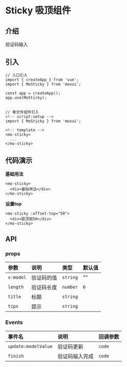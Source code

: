 # Sticky 吸顶组件

## 介绍
验证码输入

## 引入
```
// 入口引入
import { createApp } from 'vue';
import { MoSticky } from 'moxui';

const app = createApp();
app.use(MoSticky);


// 单文件组件引入
<!-- script:setup -->
import { MoSticky } from 'moxui';

<!-- template -->
<mo-sticky>
  ...
</mo-sticky>
```

## 代码演示
**基础用法**
```
<mo-sticky>
  <div>基础用法</div>
</mo-sticky>
```
**设置top**
```
<mo-sticky :offset-top="50">
  <div>距顶部50</div>
</mo-sticky>
```
## API

### props
| 参数 | 说明	| 类型 | 默认值 |
| :--- | :--- | :--- | :--- |
| ```v-model``` | 验证码的值 | ```string``` | "" |
| ```length``` | 验证码长度 | ```number``` | ```6``` |
| ```title``` | 标题 | ```string``` |  |
| ```tips``` | 提示 | ```string``` |  |

### Events
| 事件名 | 说明 | 回调参数 |
| :--- | :--- | :--- |
| ```update:modelValue``` | 验证码更新 | ```code``` |
| ```finish``` | 验证码输入完成 | 	```code``` |

